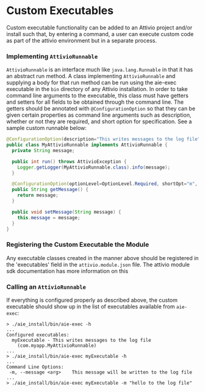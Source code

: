 # Custom Executables

Custom executable functionality can be added to an Attivio project and/or install such that, by entering a command, a user can execute custom code as part of the attivio environment but in a separate process.

### Implementing `AttivioRunnable`

`AttivioRunnable` is an interface much like `java.lang.Runnable` in that it has an abstract run method. A class implementing `AttivioRunnable` and supplying a body for that run method can be run using the aie-exec executable in the `bin` directory of any Attivio installation. In order to take command line arguments to the executable, this class must have getters and setters for all fields to be obtained through the command line. The getters should be annotated with `@ConfigurationOption` so that they can be given certain properties as command line arguments such as description, whether or not they are required, and short option for specification. See a sample custom runnable below:

```java
@ConfigurationOption(description="This writes messages to the log file")
public class MyAttivioRunnable implements AttivioRunnable {
  private String message;

  public int run() throws AttivioException {
    Logger.getLogger(MyAttivioRunnable.class).info(message);
  }

  @ConfigurationOption(optionLevel=OptionLevel.Required, shortOpt="m", description="This message will be written to the log file")
  public String getMessage() {
    return message;
  }

  public void setMessage(String message) {
    this.message = message;
  }
}
```

### Registering the Custom Executable the Module

Any executable classes created in the manner above should be registered in the 'executables' field in the `attivio.module.json` file. The attivio module sdk documentation has more information on this

### Calling an `AttivioRunnable`

If everything is configured properly as described above, the custom executable should show up in the list of executables available from `aie-exec`:

```text
> ./aie_install/bin/aie-exec -h
...
Configured executables:
  myExecutable - This writes messages to the log file
    (com.myapp.MyAttivioRunnable)
...
> ./aie_install/bin/aie-exec myExecutable -h
...
Command Line Options:
 -m, --message <arg>    This message will be written to the log file
...
> ./aie_install/bin/aie-exec myExecutable -m "hello to the log file"
```

